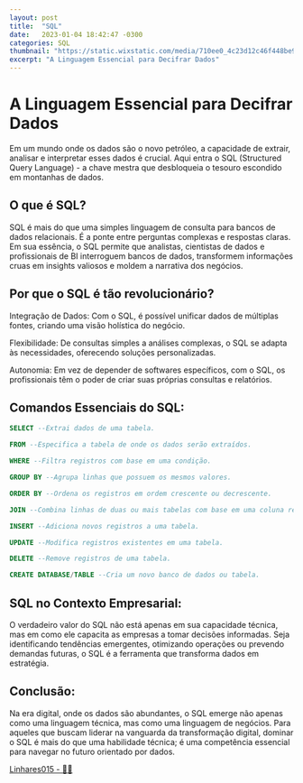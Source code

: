 ```yaml
---
layout: post
title:  "SQL"
date:   2023-01-04 18:42:47 -0300
categories: SQL
thumbnail: "https://static.wixstatic.com/media/710ee0_4c23d12c46f448be940e5648b35225ab~mv2.jpg/v1/fill/w_1524,h_1016,al_c,q_90/710ee0_4c23d12c46f448be940e5648b35225ab~mv2.jpg"
excerpt: "A Linguagem Essencial para Decifrar Dados"
---
```


# A Linguagem Essencial para Decifrar Dados

Em um mundo onde os dados são o novo petróleo, a capacidade de extrair, analisar e interpretar esses dados é crucial. Aqui entra o SQL (Structured Query Language) - a chave mestra que desbloqueia o tesouro escondido em montanhas de dados.

## O que é SQL?

SQL é mais do que uma simples linguagem de consulta para bancos de dados relacionais. É a ponte entre perguntas complexas e respostas claras. Em sua essência, o SQL permite que analistas, cientistas de dados e profissionais de BI interroguem bancos de dados, transformem informações cruas em insights valiosos e moldem a narrativa dos negócios.

## Por que o SQL é tão revolucionário?

Integração de Dados: Com o SQL, é possível unificar dados de múltiplas fontes, criando uma visão holística do negócio.

Flexibilidade: De consultas simples a análises complexas, o SQL se adapta às necessidades, oferecendo soluções personalizadas.

Autonomia: Em vez de depender de softwares específicos, com o SQL, os profissionais têm o poder de criar suas próprias consultas e relatórios.

## Comandos Essenciais do SQL:

```sql
SELECT --Extrai dados de uma tabela.
```
```sql
FROM --Especifica a tabela de onde os dados serão extraídos.
```
```sql
WHERE --Filtra registros com base em uma condição.
```
```sql
GROUP BY --Agrupa linhas que possuem os mesmos valores.
```
```sql
ORDER BY --Ordena os registros em ordem crescente ou decrescente.
```
```sql
JOIN --Combina linhas de duas ou mais tabelas com base em uma coluna relacionada.
```
```sql
INSERT --Adiciona novos registros a uma tabela.
```
```sql
UPDATE --Modifica registros existentes em uma tabela.
```
```sql
DELETE --Remove registros de uma tabela.
```
```sql
CREATE DATABASE/TABLE --Cria um novo banco de dados ou tabela.
```

## SQL no Contexto Empresarial:

O verdadeiro valor do SQL não está apenas em sua capacidade técnica, mas em como ele capacita as empresas a tomar decisões informadas. Seja identificando tendências emergentes, otimizando operações ou prevendo demandas futuras, o SQL é a ferramenta que transforma dados em estratégia.

## Conclusão:

Na era digital, onde os dados são abundantes, o SQL emerge não apenas como uma linguagem técnica, mas como uma linguagem de negócios. Para aqueles que buscam liderar na vanguarda da transformação digital, dominar o SQL é mais do que uma habilidade técnica; é uma competência essencial para navegar no futuro orientado por dados.

[Linhares015 - 🧙‍♂️](https://github.com/Linhares015)